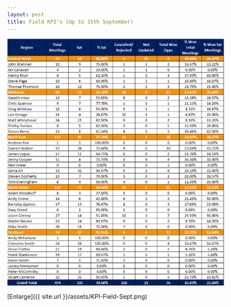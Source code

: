 ```yaml
---
layout: post
title: Field KPI's (Up to 15th September)
---
```



![My helpful screenshot](/assets/KPI-Field-Sept.png)

[Enlarge]({{ site.url }}/assets/KPI-Field-Sept.png)
